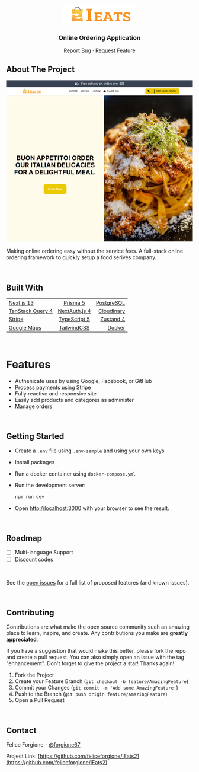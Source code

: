 <div id="top"></div>

<!-- PROJECT LOGO -->
<br />
<div align="center">
<img src="public/logo.png" alt="Logo" >

  <h3 align="center">Online Ordering Application </h3>

  <p align="center">     
    <a href="https://github.com/feliceforgione/iEats2/issues">Report Bug</a>
    ·
    <a href="https://github.com/feliceforgione/iEats2/issues">Request Feature</a>
  </p>
</div>

<!-- ABOUT THE PROJECT -->

## About The Project

<img src="public/ieatsScreenshot.jpg" alt="Logo" >

Making online ordering easy without the service fees. A full-stack online ordering framework to quickly setup a food serives company.

<br>

## Built With

|                                                   |                                                 |                                            |
| ------------------------------------------------- | :---------------------------------------------: | -----------------------------------------: |
| [Next.js 13](https://nextjs.org/)                 |         [Prisma 5](https://prisma.io/)          |  [PostgreSQL](https://www.postgresql.org/) |
| [TanStack Query 4](https://tanstack.com/query/)   |   [NextAuth.js 4](https://next-auth.js.org/)    |      [Cloudinary](https://cloudinary.com/) |
| [Stripe](https://www.stripe.com/)                 | [TypeScript 5](https://www.typescriptlang.org/) | [Zustand 4](https://zustand-demo.pmnd.rs/) |
| [Google Maps](https://developers.google.com/maps) |     [TailwindCSS](https://tailwindcss.com/)     |          [Docker](https://www.docker.com/) |

<!-- ROADMAP -->
<br />

# Features

- Authenicate uses by using Google, Facebook, or GitHub
- Process payments using Stripe
- Fully reactive and responsive site
- Easily add products and categores as administer
- Manage orders

<!-- ROADMAP -->
<br />

## Getting Started

- Create a `.env` file using `.env-sample` and using your own keys
- Install packages
- Run a docker container using `docker-compose.yml`
- Run the development server:

  ```bash
  npm run dev
  ```

- Open [http://localhost:3000](http://localhost:3000) with your browser to see the result.

<br />

## Roadmap

- [ ] Multi-language Support
- [ ] Discount codes

<br>

See the [open issues](https://github.com/feliceforgione/iEats2/issues) for a full list of proposed features (and known issues).

<br>

<!-- CONTRIBUTING -->

## Contributing

Contributions are what make the open source community such an amazing place to learn, inspire, and create. Any contributions you make are **greatly appreciated**.

If you have a suggestion that would make this better, please fork the repo and create a pull request. You can also simply open an issue with the tag "enhancement".
Don't forget to give the project a star! Thanks again!

1. Fork the Project
2. Create your Feature Branch (`git checkout -b feature/AmazingFeature`)
3. Commit your Changes (`git commit -m 'Add some AmazingFeature'`)
4. Push to the Branch (`git push origin feature/AmazingFeature`)
5. Open a Pull Request

<br>
<!-- CONTACT -->

## Contact

Felice Forgione - [@forgione67](https://twitter.com/forgione67)

Project Link: [https://github.com/feliceforgione/iEats2](https://github.com/feliceforgione/iEats2)
